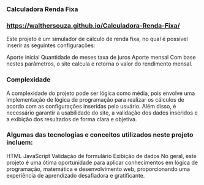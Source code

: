### Calculadora Renda Fixa

### https://walthersouza.github.io/Calculadora-Renda-Fixa/

Este projeto é um simulador de cálculo de renda fixa, no qual é possível inserir as seguintes configurações:

Aporte inicial
Quantidade de meses
taxa de juros
Aporte mensal
Com base nestes parâmetros, o site calcula e retorna o valor do rendimento mensal.

### Complexidade
A complexidade do projeto pode ser lógica como média, pois envolve uma implementação de lógica de programação para realizar os cálculos de acordo com as configurações inseridas pelo usuário. Além disso, é necessário garantir a usabilidade do site, a validação dos dados inseridos e a exibição dos resultados de forma clara e objetiva.

### Algumas das tecnologias e conceitos utilizados neste projeto incluem:

HTML
JavaScript
Validação de formulário
Exibição de dados
No geral, este projeto é uma ótima oportunidade para aplicar conhecimentos em lógica de programação, matemática e desenvolvimento web, proporcionando uma experiência de aprendizado desafiadora e gratificante.
